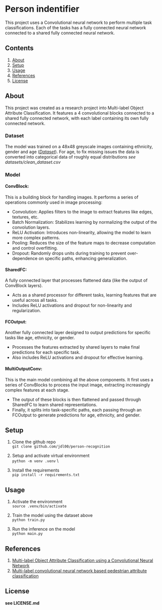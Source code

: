 # Person indentifier

This project uses a Convolutional neural network to perform multiple task classifications. Each of the tasks has a fully connected neural network connected to a shared fully connected neural network.

## Contents
1. [About](#about)
2. [Setup](#setup)
3. [Usage](#usage)
5. [References](#references)
6. [License](#license)

## About

This project was created as a research project into Multi-label Object Attribute Classification. It features a 4 convolutional blocks connected to a shared fully connected network, with each label containing its own fully connected network.

### Dataset

The model was trained on a 48x48 greyscale images containing ethnicity, gender and age (*[Dataset](kaggle.com/datasets/nipunarora8/age-gender-and-ethnicity-face-data-csv)*). For age, to fix missing issues the data is converted into categorical data of roughly equal distributions *see datasets/clean_dataset.csv*

### Model

#### ConvBlock:

This is a building block for handling images. It performs a series of operations commonly used in image processing:

- Convolution: Applies filters to the image to extract features like edges, textures, etc.
- Batch Normalization: Stabilizes learning by normalizing the output of the convolution layers.
- ReLU Activation: Introduces non-linearity, allowing the model to learn more complex patterns.
- Pooling: Reduces the size of the feature maps to decrease computation and control overfitting.
- Dropout: Randomly drops units during training to prevent over-dependence on specific paths, enhancing generalization.

#### SharedFC:

A fully connected layer that processes flattened data (like the output of ConvBlock layers).

- Acts as a shared processor for different tasks, learning features that are useful across all tasks.
- Includes ReLU activations and dropout for non-linearity and regularization.

#### FCOutput:

Another fully connected layer designed to output predictions for specific tasks like age, ethnicity, or gender.

 - Processes the features extracted by shared layers to make final predictions for each specific task.
- Also includes ReLU activations and dropout for effective learning.

#### MultiOutputConv:

This is the main model combining all the above components. It first uses a series of ConvBlocks to process the input image, extracting increasingly complex features at each stage.

- The output of these blocks is then flattened and passed through SharedFC to learn shared representations.
- Finally, it splits into task-specific paths, each passing through an FCOutput to generate predictions for age, ethnicity, and gender.


## Setup

1. Clone the github repo \
`git clone github.com/jdl00/person-recognition`

2. Setup and activate virtual environment \
`python -m venv .venv` \

3. Install the requirements \
`pip install -r requirements.txt`

## Usage

1. Activate the environment  \
`source .venv/bin/activate`

2. Train the model using the dataset above \
`python train.py`

3. Run the inference on the model \
`python main.py `

## References

1. [Multi-label Object Attribute Classification using a Convolutional Neural Network](https://arxiv.org/abs/1811.04309)
2. [Multi-label convolutional neural network based pedestrian attribute classification](https://www.sciencedirect.com/science/article/abs/pii/S0262885616301135)

## License
**see LICENSE.md**